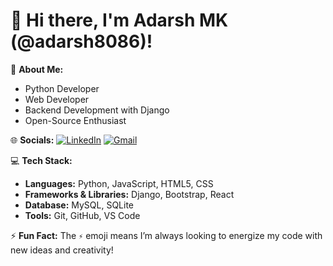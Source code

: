 # 👋 Hi there, I'm Adarsh MK (@adarsh8086)!

💫 **About Me:**
- Python Developer
- Web Developer
- Backend Development with Django
- Open-Source Enthusiast

🌐 **Socials:**
[![LinkedIn](https://img.shields.io/badge/LinkedIn-0077B5?style=for-the-badge&logo=linkedin&logoColor=white)](https://www.linkedin.com/in/adarshmk-dev)
[![Gmail](https://img.shields.io/badge/Email-D14836?style=for-the-badge&logo=gmail&logoColor=white)](mailto:adarshmk882@gmail.com)

💻 **Tech Stack:**
- **Languages:** Python, JavaScript, HTML5, CSS
- **Frameworks & Libraries:** Django, Bootstrap, React
- **Database:** MySQL, SQLite
- **Tools:** Git, GitHub, VS Code

⚡ **Fun Fact:** The `⚡` emoji means I’m always looking to energize my code with new ideas and creativity!


